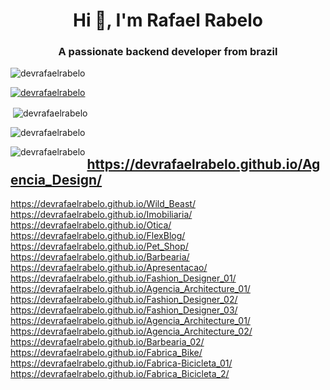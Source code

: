 <h1 align="center">Hi 👋, I'm Rafael Rabelo</h1>
<h3 align="center">A passionate backend developer from brazil</h3>


<p align="left"> <img src="https://komarev.com/ghpvc/?username=devrafaelrabelo&label=Profile%20views&color=0e75b6&style=flat" alt="devrafaelrabelo" /> </p>



<p align="left"> <a href="https://github.com/ryo-ma/github-profile-trophy"><img src="https://github-profile-trophy.vercel.app/?username=devrafaelrabelo" alt="devrafaelrabelo" /></a> 
</p>


<p>&nbsp;<img align="center" src="https://github-readme-stats.vercel.app/api?username=devrafaelrabelo&show_icons=true&locale=en" alt="devrafaelrabelo" /></p>



<p><img align="center" src="https://github-readme-streak-stats.herokuapp.com/?user=devrafaelrabelo&" alt="devrafaelrabelo" /></p>


<p><img align="left" src="https://github-readme-stats.vercel.app/api/top-langs?username=devrafaelrabelo&show_icons=true&locale=en&layout=compact" alt="devrafaelrabelo" />
</p>

## https://devrafaelrabelo.github.io/Agencia_Design/
https://devrafaelrabelo.github.io/Wild_Beast/
https://devrafaelrabelo.github.io/Imobiliaria/
https://devrafaelrabelo.github.io/Otica/
https://devrafaelrabelo.github.io/FlexBlog/
https://devrafaelrabelo.github.io/Pet_Shop/
https://devrafaelrabelo.github.io/Barbearia/
https://devrafaelrabelo.github.io/Apresentacao/
https://devrafaelrabelo.github.io/Fashion_Designer_01/
https://devrafaelrabelo.github.io/Agencia_Architecture_01/
https://devrafaelrabelo.github.io/Fashion_Designer_02/
https://devrafaelrabelo.github.io/Fashion_Designer_03/
https://devrafaelrabelo.github.io/Agencia_Architecture_01/
https://devrafaelrabelo.github.io/Agencia_Architecture_02/
https://devrafaelrabelo.github.io/Barbearia_02/
https://devrafaelrabelo.github.io/Fabrica_Bike/
https://devrafaelrabelo.github.io/Fabrica-Bicicleta_01/
https://devrafaelrabelo.github.io/Fabrica_Bicicleta_2/
